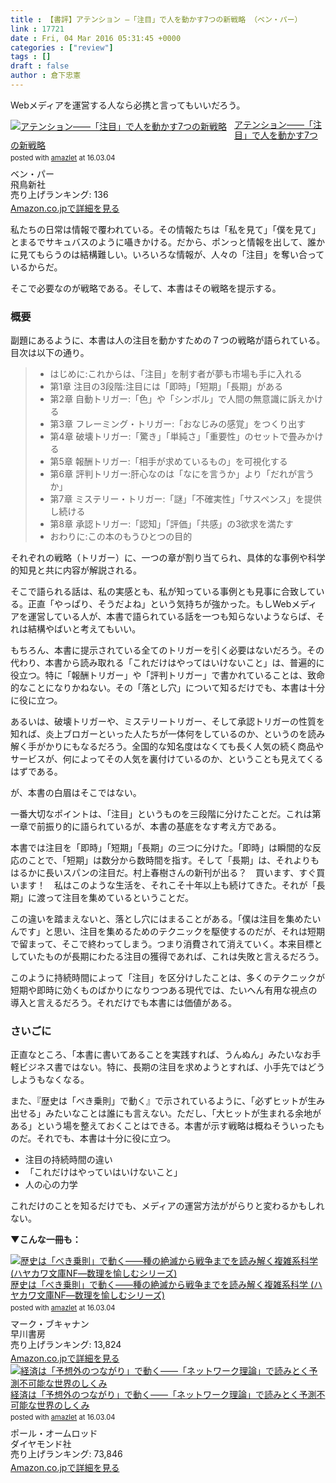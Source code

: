 ```yaml
---
title : 【書評】アテンション ―「注目」で人を動かす7つの新戦略 （ベン・パー）
link : 17721
date : Fri, 04 Mar 2016 05:31:45 +0000
categories : ["review"]
tags : []
draft : false
author : 倉下忠憲
---
```


Webメディアを運営する人なら必携と言ってもいいだろう。

<div class="amazlet-box" style="margin-bottom:0px;"><div class="amazlet-image" style="float:left;margin:0px 12px 1px 0px;"><a href="http://www.amazon.co.jp/exec/obidos/ASIN/4864104565/rashita1000-22/ref=nosim/" name="amazletlink" target="_blank"><img src="http://ecx.images-amazon.com/images/I/51HEnTDO5vL._SL160_.jpg" alt="アテンション――「注目」で人を動かす7つの新戦略" style="border: none;" /></a></div><div class="amazlet-info" style="line-height:120%; margin-bottom: 10px"><div class="amazlet-name" style="margin-bottom:10px;line-height:120%"><a href="http://www.amazon.co.jp/exec/obidos/ASIN/4864104565/rashita1000-22/ref=nosim/" name="amazletlink" target="_blank">アテンション――「注目」で人を動かす7つの新戦略</a><div class="amazlet-powered-date" style="font-size:80%;margin-top:5px;line-height:120%">posted with <a href="http://www.amazlet.com/" title="amazlet" target="_blank">amazlet</a> at 16.03.04</div></div><div class="amazlet-detail">ベン・パー <br />飛鳥新社 <br />売り上げランキング: 136<br /></div><div class="amazlet-sub-info" style="float: left;"><div class="amazlet-link" style="margin-top: 5px"><a href="http://www.amazon.co.jp/exec/obidos/ASIN/4864104565/rashita1000-22/ref=nosim/" name="amazletlink" target="_blank">Amazon.co.jpで詳細を見る</a></div></div></div><div class="amazlet-footer" style="clear: left"></div></div>

私たちの日常は情報で覆われている。その情報たちは「私を見て」「僕を見て」とまるでサキュバスのように囁きかける。だから、ポンっと情報を出して、誰かに見てもらうのは結構難しい。いろいろな情報が、人々の「注目」を奪い合っているからだ。

そこで必要なのが戦略である。そして、本書はその戦略を提示する。

<H3>概要</H3>

副題にあるように、本書は人の注目を動かすための７つの戦略が語られている。目次は以下の通り。

<blockquote>
<ul>
<li>はじめに:これからは、「注目」を制す者が夢も市場も手に入れる</li>
<li>第1章 注目の3段階:注目には「即時」「短期」「長期」がある</li>
<li>第2章 自動トリガー:「色」や「シンボル」で人間の無意識に訴えかける</li>
<li>第3章 フレーミング・トリガー:「おなじみの感覚」をつくり出す</li>
<li>第4章 破壊トリガー:「驚き」「単純さ」「重要性」のセットで畳みかける</li>
<li>第5章 報酬トリガー:「相手が求めているもの」を可視化する</li>
<li>第6章 評判トリガー:肝心なのは「なにを言うか」より「だれが言うか」</li>
<li>第7章 ミステリー・トリガー:「謎」「不確実性」「サスペンス」を提供し続ける</li>
<li>第8章 承認トリガー:「認知」「評価」「共感」の3欲求を満たす</li>
<li>おわりに:この本のもうひとつの目的</li>
</ul>
</blockquote>

それぞれの戦略（トリガー）に、一つの章が割り当てられ、具体的な事例や科学的知見と共に内容が解説される。

そこで語られる話は、私の実感とも、私が知っている事例とも見事に合致している。正直「やっぱり、そうだよね」という気持ちが強かった。もしWebメディアを運営している人が、本書で語られている話を一つも知らないようならば、それは結構やばいと考えてもいい。

もちろん、本書に提示されている全てのトリガーを引く必要はないだろう。その代わり、本書から読み取れる「これだけはやってはいけないこと」は、普遍的に役立つ。特に「報酬トリガー」や「評判トリガー」で書かれていることは、致命的なことになりかねない。その「落とし穴」について知るだけでも、本書は十分に役に立つ。

あるいは、破壊トリガーや、ミステリートリガー、そして承認トリガーの性質を知れば、炎上ブロガーといった人たちが一体何をしているのか、というのを読み解く手がかりにもなるだろう。全国的な知名度はなくても長く人気の続く商品やサービスが、何によってその人気を裏付けているのか、ということも見えてくるはずである。

が、本書の白眉はそこではない。

一番大切なポイントは、「注目」というものを三段階に分けたことだ。これは第一章で前振り的に語られているが、本書の基底をなす考え方である。

本書では注目を「即時」「短期」「長期」の三つに分けた。「即時」は瞬間的な反応のことで、「短期」は数分から数時間を指す。そして「長期」は、それよりもはるかに長いスパンの注目だ。村上春樹さんの新刊が出る？　買います、すぐ買います！　私はこのような生活を、それこそ十年以上も続けてきた。それが「長期」に渡って注目を集めているということだ。

この違いを踏まえないと、落とし穴にはまることがある。「僕は注目を集めたいんです」と思い、注目を集めるためのテクニックを駆使するのだが、それは短期で留まって、そこで終わってしまう。つまり消費されて消えていく。本来目標としていたものが長期にわたる注目の獲得であれば、これは失敗と言えるだろう。

このように持続時間によって「注目」を区分けしたことは、多くのテクニックが短期や即時に効くものばかりになりつつある現代では、たいへん有用な視点の導入と言えるだろう。それだけでも本書には価値がある。

<H3>さいごに</H3>

正直なところ、「本書に書いてあることを実践すれば、うんぬん」みたいなお手軽ビジネス書ではない。特に、長期の注目を求めようとすれば、小手先ではどうしようもなくなる。

また、『歴史は「べき乗則」で動く』で示されているように、「必ずヒットが生み出せる」みたいなことは誰にも言えない。ただし、「大ヒットが生まれる余地がある」という場を整えておくことはできる。本書が示す戦略は概ねそういったものだ。それでも、本書は十分に役に立つ。

<ul>
<li>注目の持続時間の違い</li>
<li>「これだけはやっていはいけないこと」</li>
<li>人の心の力学</li>
</ul>

これだけのことを知るだけでも、メディアの運営方法ががらりと変わるかもしれない。

<strong>▼こんな一冊も：</strong>
<div class="amazlet-box" style="margin-bottom:0px;"><div class="amazlet-image" style="float:left;margin:0px 12px 1px 0px;"><a href="http://www.amazon.co.jp/exec/obidos/ASIN/4150503583/rashita1000-22/ref=nosim/" name="amazletlink" target="_blank"><img src="http://ecx.images-amazon.com/images/I/51ty%2B4ULcgL._SL160_.jpg" alt="歴史は「べき乗則」で動く――種の絶滅から戦争までを読み解く複雑系科学 (ハヤカワ文庫NF―数理を愉しむシリーズ)" style="border: none;" /></a></div><div class="amazlet-info" style="line-height:120%; margin-bottom: 10px"><div class="amazlet-name" style="margin-bottom:10px;line-height:120%"><a href="http://www.amazon.co.jp/exec/obidos/ASIN/4150503583/rashita1000-22/ref=nosim/" name="amazletlink" target="_blank">歴史は「べき乗則」で動く――種の絶滅から戦争までを読み解く複雑系科学 (ハヤカワ文庫NF―数理を愉しむシリーズ)</a><div class="amazlet-powered-date" style="font-size:80%;margin-top:5px;line-height:120%">posted with <a href="http://www.amazlet.com/" title="amazlet" target="_blank">amazlet</a> at 16.03.04</div></div><div class="amazlet-detail">マーク・ブキャナン <br />早川書房 <br />売り上げランキング: 13,824<br /></div><div class="amazlet-sub-info" style="float: left;"><div class="amazlet-link" style="margin-top: 5px"><a href="http://www.amazon.co.jp/exec/obidos/ASIN/4150503583/rashita1000-22/ref=nosim/" name="amazletlink" target="_blank">Amazon.co.jpで詳細を見る</a></div></div></div><div class="amazlet-footer" style="clear: left"></div></div>

<div class="amazlet-box" style="margin-bottom:0px;"><div class="amazlet-image" style="float:left;margin:0px 12px 1px 0px;"><a href="http://www.amazon.co.jp/exec/obidos/ASIN/4478021813/rashita1000-22/ref=nosim/" name="amazletlink" target="_blank"><img src="http://ecx.images-amazon.com/images/I/51O2t7UZaLL._SL160_.jpg" alt="経済は「予想外のつながり」で動く――「ネットワーク理論」で読みとく予測不可能な世界のしくみ" style="border: none;" /></a></div><div class="amazlet-info" style="line-height:120%; margin-bottom: 10px"><div class="amazlet-name" style="margin-bottom:10px;line-height:120%"><a href="http://www.amazon.co.jp/exec/obidos/ASIN/4478021813/rashita1000-22/ref=nosim/" name="amazletlink" target="_blank">経済は「予想外のつながり」で動く――「ネットワーク理論」で読みとく予測不可能な世界のしくみ</a><div class="amazlet-powered-date" style="font-size:80%;margin-top:5px;line-height:120%">posted with <a href="http://www.amazlet.com/" title="amazlet" target="_blank">amazlet</a> at 16.03.04</div></div><div class="amazlet-detail">ポール・オームロッド <br />ダイヤモンド社 <br />売り上げランキング: 73,846<br /></div><div class="amazlet-sub-info" style="float: left;"><div class="amazlet-link" style="margin-top: 5px"><a href="http://www.amazon.co.jp/exec/obidos/ASIN/4478021813/rashita1000-22/ref=nosim/" name="amazletlink" target="_blank">Amazon.co.jpで詳細を見る</a></div></div></div><div class="amazlet-footer" style="clear: left"></div></div>
